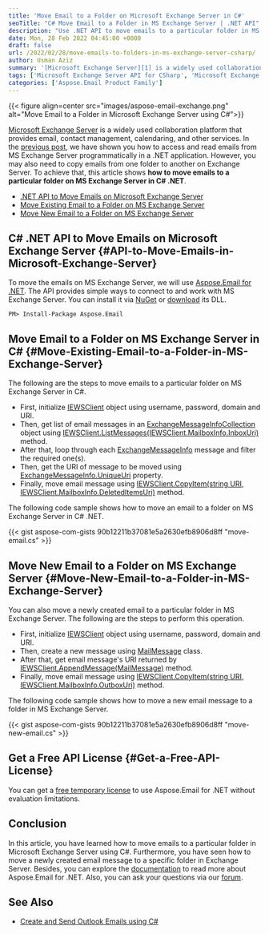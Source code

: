 ```yaml
---
title: 'Move Email to a Folder on Microsoft Exchange Server in C#'
seoTitle: "C# Move Email to a Folder in MS Exchange Server | .NET API"
description: "Use .NET API to move emails to a particular folder in MS Exchange Server in C#. Move newly created email messages to a specific folder in Exchange Server."
date: Mon, 28 Feb 2022 04:45:00 +0000
draft: false
url: /2022/02/28/move-emails-to-folders-in-ms-exchange-server-csharp/
author: Usman Aziz
summary: '[Microsoft Exchange Server][1] is a widely used collaboration platform that provides email, contact management, calendaring, and other services. In the [previous post][2], we have shown you how to access and read emails from MS Exchange Server programmatically in a .NET application. However, you may also need to copy emails from one folder to another on Exchange Server. To achieve that, this article shows **how to move emails to a particular folder on MS Exchange Server in C# .NET**.'
tags: ['Microsoft Exchange Server API for CSharp', 'Microsoft Exchange Server API for DotNet', 'Move Existing Email to a Folder in MS Exchange Server Csharp', 'Move New Email to a Folder in MS Exchange Server Csharp']
categories: ['Aspose.Email Product Family']
---
```




{{< figure align=center src="images/aspose-email-exchange.png" alt="Move Email to a Folder in Microsoft Exchange Server using C#">}}


[Microsoft Exchange Server][3] is a widely used collaboration platform that provides email, contact management, calendaring, and other services. In the [previous post][4], we have shown you how to access and read emails from MS Exchange Server programmatically in a .NET application. However, you may also need to copy emails from one folder to another on Exchange Server. To achieve that, this article shows **how to move emails to a particular folder on MS Exchange Server in C# .NET**.

*   [.NET API to Move Emails on Microsoft Exchange Server][5]
*   [Move Existing Email to a Folder on MS Exchange Server][6]
*   [Move New Email to a Folder on MS Exchange Server][7]

## C# .NET API to Move Emails on Microsoft Exchange Server {#API-to-Move-Emails-in-Microsoft-Exchange-Server}

To move the emails on MS Exchange Server, we will use [Aspose.Email for .NET][8]. The API provides simple ways to connect to and work with MS Exchange Server. You can install it via [NuGet][9] or [download][10] its DLL.

```
PM> Install-Package Aspose.Email
```

## Move Email to a Folder on MS Exchange Server in C# {#Move-Existing-Email-to-a-Folder-in-MS-Exchange-Server}

The following are the steps to move emails to a particular folder on MS Exchange Server in C#.

*   First, initialize [IEWSClient][11] object using username, password, domain and URI.
*   Then, get list of email messages in an [ExchangeMessageInfoCollection][12] object using [IEWSClient.ListMessages(IEWSClient.MailboxInfo.InboxUri)][13] method.
*   After that, loop through each [ExchangeMessageInfo][14] message and filter the required one(s).
*   Then, get the URI of message to be moved using [ExchangeMessageInfo.UniqueUri][15] property.
*   Finally, move email message using [IEWSClient.CopyItem(string URI, IEWSClient.MailboxInfo.DeletedItemsUri)][16] method.

The following code sample shows how to move an email to a folder on MS Exchange Server in C# .NET.

{{< gist aspose-com-gists 90b12211b37081e5a2630efb8906d8ff "move-email.cs" >}}

## Move New Email to a Folder on MS Exchange Server {#Move-New-Email-to-a-Folder-in-MS-Exchange-Server}

You can also move a newly created email to a particular folder in MS Exchange Server. The following are the steps to perform this operation.

*   First, initialize [IEWSClient][17] object using username, password, domain and URI.
*   Then, create a new message using [MailMessage][18] class.
*   After that, get email message's URI returned by [IEWSClient.AppendMessage(MailMessage)][19] method.
*   Finally, move email message using [IEWSClient.CopyItem(string URI, IEWSClient.MailboxInfo.OutboxUri)][20] method.

The following code sample shows how to move a new email message to a folder in MS Exchange Server.

{{< gist aspose-com-gists 90b12211b37081e5a2630efb8906d8ff "move-new-email.cs" >}}

## Get a Free API License {#Get-a-Free-API-License}

You can get a [free temporary license][21] to use Aspose.Email for .NET without evaluation limitations.

## Conclusion

In this article, you have learned how to move emails to a particular folder in Microsoft Exchange Server using C#. Furthermore, you have seen how to move a newly created email message to a specific folder in Exchange Server. Besides, you can explore the [documentation][22] to read more about Aspose.Email for .NET. Also, you can ask your questions via our [forum][23].

## See Also

*   [Create and Send Outlook Emails using C#][24]




[1]: https://en.wikipedia.org/wiki/Microsoft_Exchange_Server
[2]: https://blog.aspose.com/2020/11/20/read-emails-from-exchange-server-using-csharp/
[3]: https://en.wikipedia.org/wiki/Microsoft_Exchange_Server
[4]: https://blog.aspose.com/2020/11/20/read-emails-from-exchange-server-using-csharp/
[5]: #API-to-Move-Emails-in-Microsoft-Exchange-Server
[6]: #Move-Existing-Email-to-a-Folder-in-MS-Exchange-Server
[7]: #Move-New-Email-to-a-Folder-in-MS-Exchange-Server
[8]: https://products.aspose.com/email/net
[9]: https://www.nuget.org/packages/Aspose.email
[10]: https://downloads.aspose.com/email/net
[11]: https://apireference.aspose.com/email/net/aspose.email.clients.exchange.webservice/iewsclient
[12]: https://apireference.aspose.com/email/net/aspose.email.clients.exchange/exchangemessageinfocollection
[13]: https://apireference.aspose.com/email/net/aspose.email.clients.exchange.webservice.iewsclient/listmessages/methods/2
[14]: https://apireference.aspose.com/email/net/aspose.email.clients.exchange/exchangemessageinfo
[15]: https://apireference.aspose.com/email/net/aspose.email.clients.exchange/exchangemessageinfo/properties/uniqueuri
[16]: https://apireference.aspose.com/email/net/aspose.email.clients.exchange.webservice/iewsclient/methods/copyitem
[17]: https://apireference.aspose.com/email/net/aspose.email.clients.exchange.webservice/iewsclient
[18]: https://apireference.aspose.com/email/net/aspose.email/mailmessage
[19]: https://apireference.aspose.com/email/net/aspose.email.clients.exchange.webservice/iewsclient/methods/appendmessage
[20]: https://apireference.aspose.com/email/net/aspose.email.clients.exchange.webservice/iewsclient/methods/copyitem
[21]: https://purchase.aspose.com/temporary-license
[22]: https://docs.aspose.com/email/net/
[23]: https://forum.aspose.com/
[24]: https://blog.aspose.com/2020/01/23/create-send-outlook-email-eml-msg-csharp-net-core/




